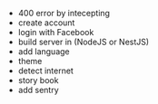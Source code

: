 - 400 error by intecepting
- create account
- login with Facebook
- build server in (NodeJS or NestJS)
- add language
- theme
- detect internet
- story book
- add sentry

